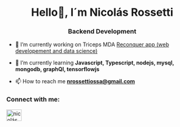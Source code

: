 <h1 align="center">Hello👋, I´m Nicolás Rossetti</h1>
<h3 align="center">Backend Development</h3>

- 🔭 I’m currently working on Triceps MDA [Reconquer app (web developement and data science)](https://vimeo.com/761052297?utm_source=email&utm_medium=vimeo-cliptranscode-201504&utm_campaign=29220)

- 🌱 I’m currently learning **Javascript, Typescript, nodejs, mysql, mongodb, graphQl, tensorflowjs**

- 📫 How to reach me **nrossettiossa@gmail.com**

<h3 align="left">Connect with me:</h3>
<p align="left">
<a href="https://linkedin.com/in/nicolás rossetti" target="blank"><img align="center" src="https://raw.githubusercontent.com/rahuldkjain/github-profile-readme-generator/master/src/images/icons/Social/linked-in-alt.svg" alt="nicolás rossetti" height="30" width="40" /></a>
</p>


